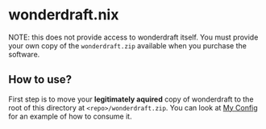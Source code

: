 # wonderdraft.nix

NOTE: this does not provide access to wonderdraft itself. You must provide
your own copy of the `wonderdraft.zip` available when you purchase the
software.

## How to use?

First step is to move your **legitimately aquired** copy of wonderdraft to
the root of this directory at `<repo>/wonderdraft.zip`. You can look at
[My Config](https://github.com/Parasrah/nix-config) for an example of how
to consume it.
